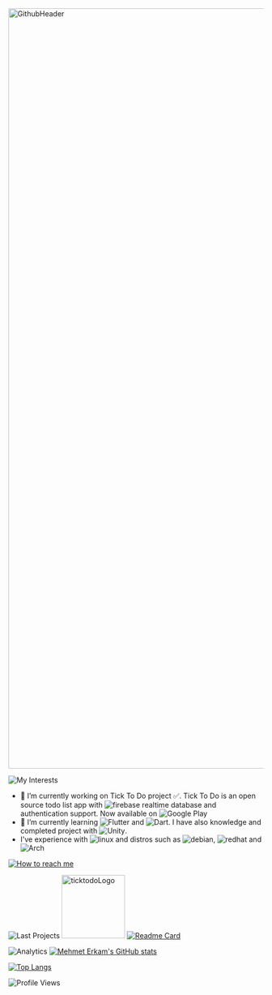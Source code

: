 <img width="1500" alt="GithubHeader" src="https://user-images.githubusercontent.com/62347408/147381797-f3f2ca42-2785-4281-aad1-405ef8e4fd11.png">

![My Interests](https://user-images.githubusercontent.com/62347408/147382059-4d52c552-439a-4d30-b2a8-2eb72f340bd8.png)
- 🔭 I’m currently working on Tick To Do project :white_check_mark:. Tick To Do is an open source todo list app with ![firebase](https://img.shields.io/badge/Firebase-purple?logo=firebase) realtime database and authentication support. Now available on ![Google Play](https://img.shields.io/badge/Google%20Play-black?logo=googleplay)
- 🌱 I’m currently learning ![Flutter](https://img.shields.io/badge/Flutter-blue?logo=flutter) and ![Dart](https://img.shields.io/badge/Dart-blue?logo=dart). I have also knowledge and completed project with ![Unity](https://img.shields.io/badge/Unity-black?logo=unity).
- I've experience with ![linux](https://img.shields.io/badge/Linux-black?logo=linux) and distros such as ![debian](https://img.shields.io/badge/Debian-green?logo=debian), ![redhat](https://img.shields.io/badge/Red%20Hat-red?logo=redhat) and ![Arch](https://img.shields.io/badge/Arch-white?logo=archlinux)

[![How to reach me](https://user-images.githubusercontent.com/62347408/147382050-12716dd4-b842-45a4-b644-f750fc45cbbf.png)](https://linktr.ee/mehmeterkamhayirli)

![Last Projects](https://user-images.githubusercontent.com/62347408/147382122-445b54c3-c8de-4d65-8c51-359570b59272.png)
<img height="125" alt="ticktodoLogo" src="https://user-images.githubusercontent.com/62347408/147382134-086b1340-79ee-43f1-9bb7-bc27a372eb09.png"> [![Readme Card](https://github-readme-stats.vercel.app/api/pin/?username=MehmetErkam&repo=tick-to-do)](https://github.com/MehmetErkam/tick-to-do)


![Analytics](https://user-images.githubusercontent.com/62347408/147382229-b2d0fb7a-9866-42dd-a878-bcf512cf3f1f.png)
[![Mehmet Erkam's GitHub stats](https://github-readme-stats.vercel.app/api?username=MehmetErkam&hide=contribs,prs&show_icons=true)](https://github.com/MehmetErkam)

[![Top Langs](https://github-readme-stats.vercel.app/api/top-langs/?username=MehmetErkam)](https://github.com/MehmetErkam)

![Profile Views](https://komarev.com/ghpvc/?username=MehmetErkam)

